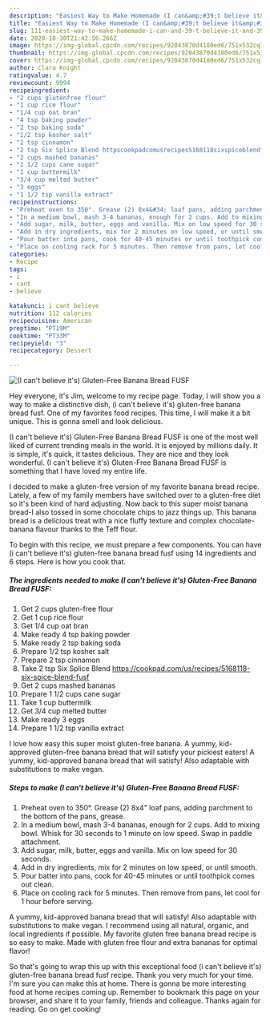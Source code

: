 ```yaml
---
description: "Easiest Way to Make Homemade (I can&amp;#39;t believe it&amp;#39;s) Gluten-Free Banana Bread FUSF"
title: "Easiest Way to Make Homemade (I can&amp;#39;t believe it&amp;#39;s) Gluten-Free Banana Bread FUSF"
slug: 111-easiest-way-to-make-homemade-i-can-and-39-t-believe-it-and-39-s-gluten-free-banana-bread-fusf
date: 2020-10-30T21:42:56.266Z
image: https://img-global.cpcdn.com/recipes/92043870d4180ed6/751x532cq70/i-cant-believe-its-gluten-free-banana-bread-fusf-recipe-main-photo.jpg
thumbnail: https://img-global.cpcdn.com/recipes/92043870d4180ed6/751x532cq70/i-cant-believe-its-gluten-free-banana-bread-fusf-recipe-main-photo.jpg
cover: https://img-global.cpcdn.com/recipes/92043870d4180ed6/751x532cq70/i-cant-believe-its-gluten-free-banana-bread-fusf-recipe-main-photo.jpg
author: Clara Knight
ratingvalue: 4.7
reviewcount: 9994
recipeingredient:
- "2 cups glutenfree flour"
- "1 cup rice flour"
- "1/4 cup oat bran"
- "4 tsp baking powder"
- "2 tsp baking soda"
- "1/2 tsp kosher salt"
- "2 tsp cinnamon"
- "2 tsp Six Splice Blend httpscookpadcomusrecipes5168118sixspiceblendfusf"
- "2 cups mashed bananas"
- "1 1/2 cups cane sugar"
- "1 cup buttermilk"
- "3/4 cup melted butter"
- "3 eggs"
- "1 1/2 tsp vanilla extract"
recipeinstructions:
- "Preheat oven to 350°. Grease (2) 8x4&#34; loaf pans, adding parchment to the bottom of the pans, grease."
- "In a medium bowl, mash 3-4 bananas, enough for 2 cups. Add to mixing bowl. Whisk for 30 seconds to 1 minute on low speed. Swap in paddle attachment."
- "Add sugar, milk, butter, eggs and vanilla. Mix on low speed for 30 seconds."
- "Add in dry ingredients, mix for 2 minutes on low speed, or until smooth."
- "Pour batter into pans, cook for 40-45 minutes or until toothpick comes out clean."
- "Place on cooling rack for 5 minutes. Then remove from pans, let cool for 1 hour before serving."
categories:
- Recipe
tags:
- i
- cant
- believe

katakunci: i cant believe 
nutrition: 112 calories
recipecuisine: American
preptime: "PT19M"
cooktime: "PT33M"
recipeyield: "3"
recipecategory: Dessert

---
```



![(I can&#39;t believe it&#39;s) Gluten-Free Banana Bread FUSF](https://img-global.cpcdn.com/recipes/92043870d4180ed6/751x532cq70/i-cant-believe-its-gluten-free-banana-bread-fusf-recipe-main-photo.jpg)

Hey everyone, it's Jim, welcome to my recipe page. Today, I will show you a way to make a distinctive dish, (i can&#39;t believe it&#39;s) gluten-free banana bread fusf. One of my favorites food recipes. This time, I will make it a bit unique. This is gonna smell and look delicious.

(I can&#39;t believe it&#39;s) Gluten-Free Banana Bread FUSF is one of the most well liked of current trending meals in the world. It is enjoyed by millions daily. It is simple, it's quick, it tastes delicious. They are nice and they look wonderful. (I can&#39;t believe it&#39;s) Gluten-Free Banana Bread FUSF is something that I have loved my entire life.

I decided to make a gluten-free version of my favorite banana bread recipe. Lately, a few of my family members have switched over to a gluten-free diet so it&#39;s been kind of hard adjusting. Now back to this super moist banana bread-I also tossed in some chocolate chips to jazz things up. This banana bread is a delicious treat with a nice fluffy texture and complex chocolate-banana flavour thanks to the Teff flour.


To begin with this recipe, we must prepare a few components. You can have (i can&#39;t believe it&#39;s) gluten-free banana bread fusf using 14 ingredients and 6 steps. Here is how you cook that.

<!--inarticleads1-->

##### The ingredients needed to make (I can&#39;t believe it&#39;s) Gluten-Free Banana Bread FUSF:

1. Get 2 cups gluten-free flour
1. Get 1 cup rice flour
1. Get 1/4 cup oat bran
1. Make ready 4 tsp baking powder
1. Make ready 2 tsp baking soda
1. Prepare 1/2 tsp kosher salt
1. Prepare 2 tsp cinnamon
1. Take 2 tsp Six Splice Blend https://cookpad.com/us/recipes/5168118-six-spice-blend-fusf
1. Get 2 cups mashed bananas
1. Prepare 1 1/2 cups cane sugar
1. Take 1 cup buttermilk
1. Get 3/4 cup melted butter
1. Make ready 3 eggs
1. Prepare 1 1/2 tsp vanilla extract


I love how easy this super moist gluten-free banana. A yummy, kid-approved gluten-free banana bread that will satisfy your pickiest eaters! A yummy, kid-approved banana bread that will satisfy! Also adaptable with substitutions to make vegan. 

<!--inarticleads2-->

##### Steps to make (I can&#39;t believe it&#39;s) Gluten-Free Banana Bread FUSF:

1. Preheat oven to 350°. Grease (2) 8x4&#34; loaf pans, adding parchment to the bottom of the pans, grease.
1. In a medium bowl, mash 3-4 bananas, enough for 2 cups. Add to mixing bowl. Whisk for 30 seconds to 1 minute on low speed. Swap in paddle attachment.
1. Add sugar, milk, butter, eggs and vanilla. Mix on low speed for 30 seconds.
1. Add in dry ingredients, mix for 2 minutes on low speed, or until smooth.
1. Pour batter into pans, cook for 40-45 minutes or until toothpick comes out clean.
1. Place on cooling rack for 5 minutes. Then remove from pans, let cool for 1 hour before serving.


A yummy, kid-approved banana bread that will satisfy! Also adaptable with substitutions to make vegan. I recommend using all natural, organic, and local ingredients if possible. My favorite gluten free banana bread recipe is so easy to make. Made with gluten free flour and extra bananas for optimal flavor! 

So that's going to wrap this up with this exceptional food (i can&#39;t believe it&#39;s) gluten-free banana bread fusf recipe. Thank you very much for your time. I'm sure you can make this at home. There is gonna be more interesting food at home recipes coming up. Remember to bookmark this page on your browser, and share it to your family, friends and colleague. Thanks again for reading. Go on get cooking!
